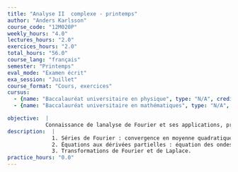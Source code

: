 ```yaml
---
title: "Analyse II  complexe - printemps"
author: "Anders Karlsson"
course_code: "12M020P"
weekly_hours: "4.0"
lectures_hours: "2.0"
exercices_hours: "2.0"
total_hours: "56.0"
course_lang: "français"
semester: "Printemps"
eval_mode: "Examen écrit"
exa_session: "Juillet"
course_format: "Cours, exercices"
cursus:
  - {name: "Baccalauréat universitaire en physique", type: "N/A", credits: "3.5"}
  - {name: "Baccalauréat universitaire en mathématiques", type: "N/A", credits: "6.0"}

objective:  |
            Connaissance de lanalyse de Fourier et ses applications, principalement en théorie des équations différentielles aux dérivées partielles.
description:  |
              1. Séries de Fourier : convergence en moyenne quadratique et convergence simple. Fonctions à variation bornée. Systèmes orthogonaux.
              2. Équations aux dérivées partielles : équation des ondes, équation de la chaleur, équation de Laplace.
              3. Transformations de Fourier et de Laplace.
practice_hours: "0.0"
---
```

